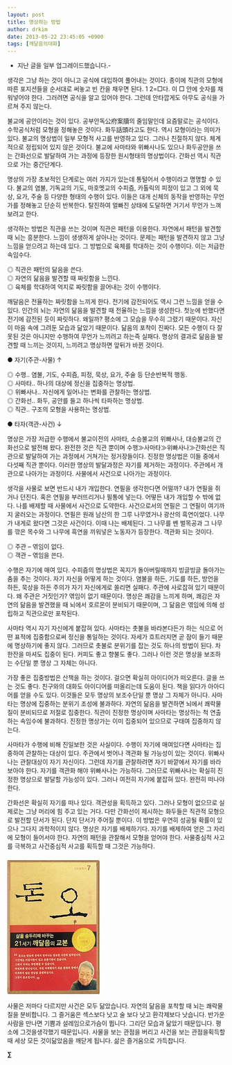 ```yaml
---
layout: post
title: 명상하는 방법
author: drkim
date: 2013-05-22 23:45:05 +0900
tags: [깨달음의대화]
---
```

- 지난 글을 일부 업그레이드했습니다.- 


  


생각은 그냥 하는 것이 아니고 공식에 대입하여 풀어내는 것이다. 종이에 직관의 모형에 따른 포지션들을 순서대로 써놓고 빈 칸을 채우면 된다. 1 2=□다. 이 □ 안에 숫자를 채워넣어야 한다. 그러려면 공식을 알고 있어야 한다. 그런데 안타깝게도 아무도 공식을 가르쳐 주지 않는다. 


  


불교에 공안이라는 것이 있다. 공부안독公府案牘의 줄임말인데 요즘말로는 공식이다. 수학공식처럼 모형을 정해놓은 것이다. 화두話頭라고도 한다. 역시 모형이라는 의미가 있다. 불교의 명상법이 일부 모형적 사고를 반영하고 있다. 그러나 친절하지 않다. 체계적으로 정립되어 있지 않은 것이다. 불교에 사마타와 위빠사나도 있으나 화두공안을 쓰는 간화선으로 발달하여 가는 과정에 등장한 원시형태의 명상법이다. 간화선 역시 직관으로 가는 중간단계다. 


  


명상의 가장 초보적인 단계로는 여러 가지가 있는데 통털어서 수행이라고 명명할 수 있다. 불교의 염불, 기독교의 기도, 마호멧교의 수피즘, 카톨릭의 피정이 있고 그 외에 묵상, 요가, 주술 등 다양한 형태의 수행이 있다. 이들은 대개 신체의 동작을 반영하는 무언가를 정해놓고 단순히 반복한다. 탈진하여 얼빠진 상태에 도달하면 거기서 무언가 느껴보려고 한다. 


  


생각하는 방법은 직관을 쓰는 것이며 직관은 패턴을 이용한다. 자연에서 패턴을 발견할 때 뇌는 흥분한다. 느낌이 생생하게 살아나는 것이다. 문제는 패턴을 발견하지 않고 그냥 느낌을 얻으려고 하는데 있다. 그 방법으로 육체를 학대하는 것이 수행이다. 이는 저급한 속임수다.


  


◎ 직관은 패턴의 닮음을 쓴다.    
◎ 자연의 닮음을 발견할 때 짜릿함을 느낀다.    
◎ 육체를 학대하여 억지로 짜릿함을 끌어내는 것이 수행이다. 


  


깨달음은 전율하는 짜릿함을 느끼게 한다. 전기에 감전되어도 역시 그런 느낌을 얻을 수 있다. 인간의 뇌는 자연의 닮음을 발견할 때 전율하는 느낌을 생성한다. 첫눈에 반했다면 전기에 감전된 듯이 짜릿하다. 왜일까? 평소에 그 모습을 무수히 그렸기 때문이다. 자신이 마음 속에 그려둔 모습과 닮았기 때문이다. 닮음의 포착이 진짜다. 모든 수행이 다 잘못된 것은 아니지만 수행하여 무언가 느끼려고 하는즉 실패다. 명상의 결과로 닮음을 발견할 때 느끼는 것이지, 느끼려고 명상하면 앞뒤가 바뀐 것이다. 


  


● 자기(주관-사물) ↑ 

◎ 수행.. 염불, 기도, 수피즘, 피정, 묵상, 요가, 주술 등 단순반복적 행동.     
◎ 사마타.. 하나의 대상에 정신을 집중하는 명상법.    
◎ 위빠사나.. 자신에게 일어나는 변화를 관찰하는 명상법.    
◎ 간화선.. 화두, 공안를 들고 하나씩 타파하는 명상법.    
◎ 직관.. 구조의 모형을 사용하는 명상법. 

● 타자(객관-사건) ↓ 


  


명상은 가장 저급한 수행에서 불교이전의 사마타, 소승불교의 위빠사나, 대승불교의 간화선으로 발전해 왔다. 완전한 것은 직관 뿐이며 수행≫사마타≫위빠사나≫간화선은 직관으로 발달하여 가는 과정에서 거쳐가는 정거장들이다. 진정한 명상법은 이들 중에서 다섯째 직관 뿐이다. 이러한 명상의 발달과정은 자기를 제거하는 과정이다. 주관에서 개관으로 나아가는 과정이다. 사물에서 사건으로 나아가는 과정이다. 


  


생각을 사물로 보면 반드시 내가 개입한다. 연필을 생각한다면 어떨까? 내가 연필을 쥐거나 던진다. 혹은 연필을 부러뜨리거나 필통에 넣는다. 어떻든 내가 개입할 수 밖에 없다. 나를 배제할 때 사물에서 사건으로 도약한다. 사건으로서의 연필은 그 연필이 여기까지 굴러오는 과정이다. 연필은 원래 남산의 한 그루 나무였거나 광산의 흑연이었다. 나무가 내게로 왔다면 그것은 사건이다. 이때 나는 배제된다. 그 나무를 벤 벌목공과 그 나무를 깎은 목수와 그 나무에 흑연을 끼워넣은 노동자가 등장한다. 객관화 되는 것이다.


  


◎ 주관 – 엮임이 없다.    
◎ 객관 – 엮임을 쓴다. 


  


수행은 자기에 매여 있다. 수피즘의 명상법은 꼭지가 돌아버릴때까지 빙글빙글 돌아가는 춤을 추는 것이다. 자기 자신을 어떻게 하는 것이다. 염불을 하든, 기도를 하든, 방언을 하든, 묵상을 하든 주의가 자기 자신에게로 쏠리면 실패다. 주관에 사로잡혀 있기 때문이다. 왜 주관은 거짓인가? 엮임이 없기 때문이다. 명상은 쾌감을 느끼게 하며, 쾌감은 자연의 닮음을 발견했을 때 뇌에서 호르몬이 분비되기 때문이며, 그 닮음은 엮임에 의해 성립하고 직관으로만 포착된다. 


  


사마타 역시 자기 자신에게 붙잡혀 있다. 사마타는 촛불을 바라본다든가 하는 식으로 어떤 표적에 집중함으로써 정신을 통일하는 것이다. 자세가 흐트러지면 곧 잠이 들기 때문에 명상하기에 좋지 않다. 그러므로 촛불로 분위기를 잡는 것도 하나의 방법이 된다. 차 한잔을 마셔도 집중이 된다. 커피도 좋고 향불도 좋다. 그러나 이런 것은 명상을 보조하는 수단일 뿐 명상 그 자체는 아니다. 


  


가장 좋은 집중방법은 산책을 하는 것이다. 걸으면 확실히 아이디어가 떠오른다. 글을 쓰는 것도 좋다. 친구와의 대화도 아이디어를 떠올리는데 도움이 된다. 책을 읽다가 아아디어를 얻을 수도 있다. 이것들은 모두 명상의 보조수단일 뿐 명상 그 자체가 아니다. 사마타는 명상에 집중하는 분위기 조성에 불과하다. 자연의 닮음을 발견하면 뇌에서 쾌락물질이 분비되므로 저절로 집중한다. 직관이 진정한 명상이며 사마타는 명상하는 척 연출하는 속임수에 불과하다. 진정한 명상가는 이미 집중되어 있으므로 구태여 집중하지 않는다.


  


사마타가 수행에 비해 진일보한 것은 사실이다. 수행이 자기에 매여있다면 사마타는 집중하여 관찰하는 대상이 있다. 주관에서 벗어나 객관화 될 가능성이 있는 것이다. 위빠사나는 관찰대상이 자기 자신이다. 그런데 자기를 관찰하려면 자기 바깥에서 자기를 바라보아야 한다. 자기를 객관화 해야 위빠사나는 가능하다. 그러므로 위빠사나는 확실히 진정한 명상으로 발달할 가능성이 있다. 그러나 여전히 자기에 붙잡혀 있다. 완전히 떠나야 한다.


  


간화선은 확실히 자기를 떠나 있다. 객관성을 획득하고 있다. 그러나 모형이 없으므로 실제로는 그냥 머리에 힘 주고 있는 거다. 다만 간화선이 제시하는 화두들은 직관적 모형으로 발전할 단서가 된다. 단지 단서가 주어질 뿐이다. 이 방법은 우연히 성공될 확률이 있으나 그다지 과학적이지 않다. 명상은 자기를 배제하기다. 자기를 배제하여 얻은 그 자리에 모형이 들어서야 한다. 자연의 패턴을 관찰해서 모형을 얻어야 한다. 사물중심적 사고를 극복하고 사건중심적 사고를 획득할 때 그것은 가능하다. 


  






 ###


  





  ![](/files/attach/images/198/727/315/55.JPG)






사물은 저마다 다르지만 사건은 모두 닮았습니다. 자연의 닮음을 포착할 때 뇌는 쾌락물질을 분비합니다. 그 즐거움은 섹스보다 낫고 술 보다 낫고 환각제보다 낫습니다. 반가운 사람을 만나면 기쁨과 설레임으로가슴이 뜁니다. 그리던 모습과 닮았기 때문입니다. 평소에 그것을생각했기 때문입니다. 사물을 보는 관점을 버리고 사건을 보는 관점을획득할 때 세상 모든 것이닮았음을 깨닫게 됩니다. 삶은 즐거움으로 가득찹니다.







**∑**